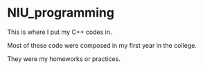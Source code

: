 # NIU_programming
This is where I put my C++ codes in.

Most of these code were composed in my first year in the college.

They were my homeworks or practices.

